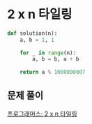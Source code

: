 # 2 x n 타일링

```python
def solution(n):
    a, b = 1, 1
    
    for _ in range(n):
        a, b = b, a + b
        
    return a % 1000000007
```



## 문제 풀이

[프로그래머스: 2 x n 타일링](https://dirmathfl.tistory.com/324)

